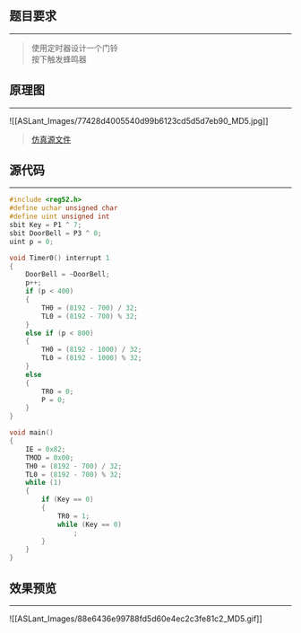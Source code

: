 ## 题目要求 
----
> 使用定时器设计一个门铃    
> 按下触发蜂鸣器

## 原理图   
----

![[ASLant_Images/77428d4005540d99b6123cd5d5d7eb90_MD5.jpg]]   

> [仿真源文件](/123pan/?d=N7orVv-TpMV3.html)

## 源代码   
----

```c
#include <reg52.h>
#define uchar unsigned char
#define uint unsigned int
sbit Key = P1 ^ 7;
sbit DoorBell = P3 ^ 0;
uint p = 0;

void Timer0() interrupt 1
{
	DoorBell = ~DoorBell;
	p++;
	if (p < 400)
	{
		TH0 = (8192 - 700) / 32;
		TL0 = (8192 - 700) % 32;
	}
	else if (p < 800)
	{
		TH0 = (8192 - 1000) / 32;
		TL0 = (8192 - 1000) % 32;
	}
	else
	{
		TR0 = 0;
		P = 0;
	}
}

void main()
{
	IE = 0x82;
	TMOD = 0x00;
	TH0 = (8192 - 700) / 32;
	TL0 = (8192 - 700) % 32;
	while (1)
	{
		if (Key == 0)
		{
			TR0 = 1;
			while (Key == 0)
				;
		}
	}
}

``` 

## 效果预览 
----
![[ASLant_Images/88e6436e99788fd5d60e4ec2c3fe81c2_MD5.gif]]  
